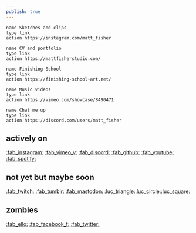 ```yaml
---
publish: true
---
```


```button
name Sketches and clips
type link
action https://instagram.com/matt_fisher
```

```button
name CV and portfolio
type link
action https://mattfisherstudio.com/
```

```button
name Finishing School
type link
action https://finishing-school-art.net/
```

```button
name Music videos
type link
action https://vimeo.com/showcase/8490471
```

```button
name Chat me up
type link
action https://discord.com/users/matt_fisher
```
## actively on
[:fab_instagram:](https://instagram.com/matt_fisher)
[:fab_vimeo_v:](https://vimeo.com/mattfisherstudio)
[:fab_discord:](https://discord.com/users/matt_fisher)
[:fab_github:](https://github.com/mttfshr)
[:fab_youtube:](https://www.youtube.com/@mttfshr)
[:fab_spotify:](https://open.spotify.com/user/gradientfade?si=37657d28026e477b)
## not yet but maybe soon
[:fab_twitch:](https://www.twitch.tv/dunningkrugerfx)
[:fab_tumblr:](https://matt-fisher.tumblr.com/)
[:fab_mastodon:](https://indieweb.social/@mattfisher)
:luc_triangle::luc_circle::luc_square: 
## zombies
[:fab_ello:](https://ello.co/mttfshr)
[:fab_facebook_f:](https://facebook.com/m.m.fisher)
[:fab_twitter:](https://twitter.com/mttfshr)